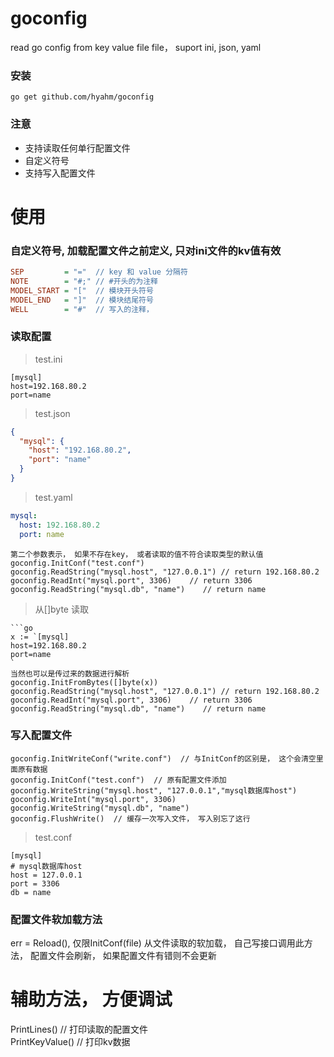 # goconfig
read go config from key value file file， suport ini, json, yaml

### 安装
```
go get github.com/hyahm/goconfig
```
### 注意
- 支持读取任何单行配置文件
- 自定义符号
- 支持写入配置文件

# 使用

### 自定义符号, 加载配置文件之前定义, 只对ini文件的kv值有效
```ini
SEP         = "="  // key 和 value 分隔符
NOTE        = "#;" // #开头的为注释
MODEL_START = "["  // 模块开头符号
MODEL_END   = "]"  // 模块结尾符号
WELL        = "#"  // 写入的注释， 
```


### 读取配置
> test.ini
```vim
[mysql]
host=192.168.80.2
port=name
```
> test.json
```json
{
  "mysql": {
    "host": "192.168.80.2",
    "port": "name"
  }
}
```
> test.yaml
```yaml
mysql:
  host: 192.168.80.2
  port: name
```
```
第二个参数表示， 如果不存在key， 或者读取的值不符合读取类型的默认值
goconfig.InitConf("test.conf")
goconfig.ReadString("mysql.host", "127.0.0.1") // return 192.168.80.2
goconfig.ReadInt("mysql.port", 3306)    // return 3306
goconfig.ReadString("mysql.db", "name")    // return name
```


> 从[]byte 读取
```vim
```go
x := `[mysql]
host=192.168.80.2
port=name
`
当然也可以是传过来的数据进行解析
goconfig.InitFromBytes([]byte(x))
goconfig.ReadString("mysql.host", "127.0.0.1") // return 192.168.80.2
goconfig.ReadInt("mysql.port", 3306)    // return 3306
goconfig.ReadString("mysql.db", "name")    // return name
```
### 写入配置文件
```
goconfig.InitWriteConf("write.conf")  // 与InitConf的区别是， 这个会清空里面原有数据
goconfig.InitConf("test.conf")  // 原有配置文件添加
goconfig.WriteString("mysql.host", "127.0.0.1","mysql数据库host") 
goconfig.WriteInt("mysql.port", 3306)   
goconfig.WriteString("mysql.db", "name")   
goconfig.FlushWrite()  // 缓存一次写入文件， 写入别忘了这行
```
> test.conf
```
[mysql]
# mysql数据库host
host = 127.0.0.1
port = 3306
db = name
```

### 配置文件软加载方法
err = Reload(),  仅限InitConf(file)  从文件读取的软加载， 自己写接口调用此方法， 配置文件会刷新， 如果配置文件有错则不会更新


# 辅助方法， 方便调试
PrintLines() // 打印读取的配置文件  
PrintKeyValue()  // 打印kv数据  

